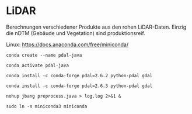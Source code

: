 # LiDAR

Berechnungen verschiedener Produkte aus den rohen LiDAR-Daten. Einzig die nDTM (Gebäude und Vegetation) sind produktionsreif.


Linux: https://docs.anaconda.com/free/miniconda/

```
conda create --name pdal-java
```

```
conda activate pdal-java
```

```
conda install -c conda-forge pdal=2.6.2 python-pdal gdal
```
```
conda install -c conda-forge pdal=2.6.3 python-pdal gdal
```

```
nohup jbang preprocess.java > log.log 2>&1 &
```





```
sudo ln -s miniconda3 miniconda
```


